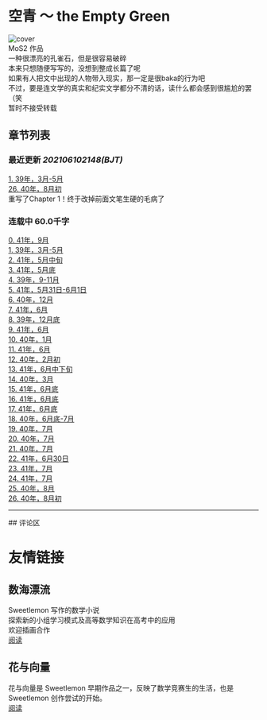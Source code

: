 # 空青 ～ the Empty Green  
![cover](https://cdn.jsdelivr.net/gh/DreamSkyWork/the-Empty-Green@main/pics/%E7%A9%BA%E9%9D%92-%E5%B0%81%E9%9D%A2.png)  
MoS2 作品  
一种很漂亮的孔雀石，但是很容易破碎  
本来只想随便写写的，没想到整成长篇了呢  
如果有人把文中出现的人物带入现实，那一定是很baka的行为吧  
不过，要是连文学的真实和纪实文学都分不清的话，读什么都会感到很尴尬的罢（笑  
暂时不接受转载  

## 章节列表  
### 最近更新  *202106102148(BJT)* 
<a href="https://dreamskywork.github.io/the-Empty-Green/docs/chapter1.html" target="_blank">1. 39年，3月-5月</a>  
<a href="https://dreamskywork.github.io/the-Empty-Green/docs/chapter26.html" target="_blank">26. 40年，8月初</a>    
重写了Chapter 1！终于改掉前面文笔生硬的毛病了

### 连载中 60.0千字  
<a href="https://dreamskywork.github.io/the-Empty-Green/docs/chapter0.html" target="_blank">0. 41年，9月</a>  
<a href="https://dreamskywork.github.io/the-Empty-Green/docs/chapter1.html" target="_blank">1. 39年，3月-5月</a>  
<a href="https://dreamskywork.github.io/the-Empty-Green/docs/chapter2.html" target="_blank">2. 41年，5月中旬</a>  
<a href="https://dreamskywork.github.io/the-Empty-Green/docs/chapter3.html" target="_blank">3. 41年，5月底</a>  
<a href="https://dreamskywork.github.io/the-Empty-Green/docs/chapter4.html" target="_blank">4. 39年，9-11月</a>  
<a href="https://dreamskywork.github.io/the-Empty-Green/docs/chapter5.html" target="_blank">5. 41年，5月31日-6月1日</a>  
<a href="https://dreamskywork.github.io/the-Empty-Green/docs/chapter6.html" target="_blank">6. 40年，12月</a>  
<a href="https://dreamskywork.github.io/the-Empty-Green/docs/chapter7.html" target="_blank">7. 41年，6月</a>  
<a href="https://dreamskywork.github.io/the-Empty-Green/docs/chapter8.html" target="_blank">8. 39年，12月底</a>  
<a href="https://dreamskywork.github.io/the-Empty-Green/docs/chapter9.html" target="_blank">9. 41年，6月</a>  
<a href="https://dreamskywork.github.io/the-Empty-Green/docs/chapter10.html" target="_blank">10. 40年，1月</a>  
<a href="https://dreamskywork.github.io/the-Empty-Green/docs/chapter11.html" target="_blank">11. 41年，6月</a>  
<a href="https://dreamskywork.github.io/the-Empty-Green/docs/chapter12.html" target="_blank">12. 40年，2月初</a>  
<a href="https://dreamskywork.github.io/the-Empty-Green/docs/chapter13.html" target="_blank">13. 41年，6月中下旬</a>  
<a href="https://dreamskywork.github.io/the-Empty-Green/docs/chapter14.html" target="_blank">14. 40年，3月</a>   
<a href="https://dreamskywork.github.io/the-Empty-Green/docs/chapter15.html" target="_blank">15. 41年，6月底</a>  
<a href="https://dreamskywork.github.io/the-Empty-Green/docs/chapter16.html" target="_blank">16. 41年，6月底</a>  
<a href="https://dreamskywork.github.io/the-Empty-Green/docs/chapter17.html" target="_blank">17. 41年，6月底</a>  
<a href="https://dreamskywork.github.io/the-Empty-Green/docs/chapter18.html" target="_blank">18. 40年，6月底-7月</a>  
<a href="https://dreamskywork.github.io/the-Empty-Green/docs/chapter19.html" target="_blank">19. 40年，7月</a>  
<a href="https://dreamskywork.github.io/the-Empty-Green/docs/chapter20.html" target="_blank">20. 40年，7月</a>   
<a href="https://dreamskywork.github.io/the-Empty-Green/docs/chapter21.html" target="_blank">21. 40年，7月</a>  
<a href="https://dreamskywork.github.io/the-Empty-Green/docs/chapter22.html" target="_blank">22. 41年，6月30日</a>  
<a href="https://dreamskywork.github.io/the-Empty-Green/docs/chapter23.html" target="_blank">23. 41年，7月</a>  
<a href="https://dreamskywork.github.io/the-Empty-Green/docs/chapter24.html" target="_blank">24. 41年，7月</a>  
<a href="https://dreamskywork.github.io/the-Empty-Green/docs/chapter25.html" target="_blank">25. 40年，8月</a>    
<a href="https://dreamskywork.github.io/the-Empty-Green/docs/chapter26.html" target="_blank">26. 40年，8月初</a>    
<hr>
## 评论区  
<script src='//cdn.jsdelivr.net/npm/@waline/client/dist/Waline.min.js'></script>
<div id="waline"></div>
  <script>
    new Waline({
      el: '#waline',
      path: location.index,
      serverURL: 'https://the-empty-green.vercel.app/'
    });
  </script>


# 友情链接  
## 数海漂流  
Sweetlemon 写作的数学小说  
探索新的小组学习模式及高等数学知识在高考中的应用  
欢迎插画合作  
[阅读](https://sweetlemon39.gitee.io/drifting-in-sea-of-math/)  
## 花与向量  
花与向量是 Sweetlemon 早期作品之一，反映了数学竞赛生的生活，也是 Sweetlemon 创作尝试的开始。  
[阅读](https://sweetlemon39.gitee.io/drifting-in-sea-of-math/flower-and-vector.html)

